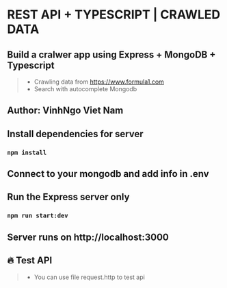 # REST API + TYPESCRIPT | CRAWLED DATA 
## Build  a cralwer app using Express + MongoDB  + Typescript
> + Crawling data from https://www.formula1.com
> + Search with autocomplete Mongodb

## Author: VinhNgo Viet Nam

## Install dependencies for server 
### `npm install`

## Connect to your mongodb and add info in .env

## Run the Express server only
### `npm run start:dev`

## Server runs on http://localhost:3000

## 🔥 Test API
> + You can use file request.http to test api